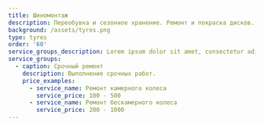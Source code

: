 ```yaml
---
title: Шиномонтаж
description: Переобувка и сезонное хранение. Ремонт и покраска дисков.
background: /assets/tyres.png
type: tyres
order: '60'
service_groups_description: Lorem ipsum dolor sit amet, consectetur adipiscing elit, sed do eiusmod tempor incididunt ut labore et dolore magna aliqua. Ut enim ad minim veniam, quis nostrud exercitation ullamco laboris nisi ut aliquip ex ea commodo consequat. Duis aute irure dolor in reprehenderit in voluptate velit esse cillum dolore eu fugiat nulla pariatur. Excepteur sint occaecat cupidatat non proident, sunt in culpa qui officia deserunt mollit anim id est laborum.
service_groups:
  - caption: Срочный ремонт
    description: Выполнение срочных работ.
    price_examples:
      - service_name: Ремонт камерного колеса
        service_price: 100 - 500
      - service_name: Ремонт бескамерного колеса
        service_price: 200 - 1000
---
```


